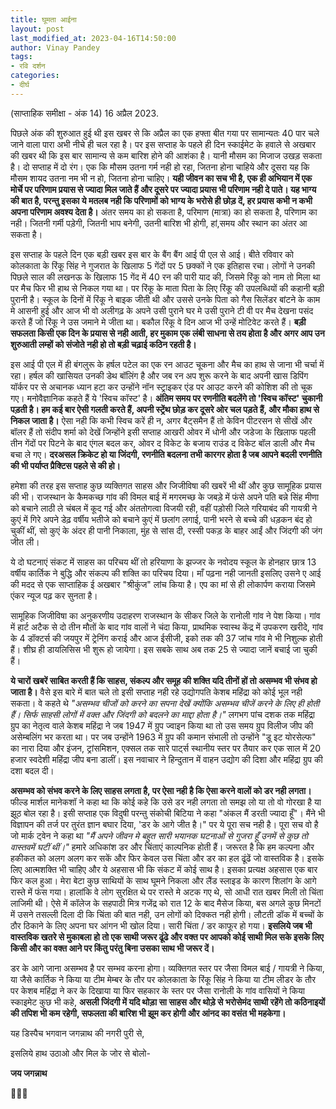 ```yaml
---
title: घूमता आईना
layout: post
last_modified_at: 2023-04-16T14:50:00
author: Vinay Pandey
tags:
- रवि दर्शन
categories:
- दीर्घ
---
```

(साप्ताहिक समीक्षा - अंक 14)
16 अप्रैल 2023.

पिछले अंक की शुरुआत हुई थी इस खबर से कि अप्रैल का एक हफ्ता बीत गया पर सामान्यतः 40 पार चले जाने वाला पारा अभी नीचे ही चल रहा है। पर इस सप्ताह के पहले ही दिन स्काईमेट के हवाले से अखबार की खबर थी कि इस बार सामान्य से कम बारिश होने की आशंका है। यानी मौसम का मिजाज उखड़ सकता है। दो सप्ताह में दो रंग। एक कि मौसम उतना गर्म नही हो रहा, जितना होना चाहिये और दूसरा यह कि मौसम शायद उतना नम भी न हो, जितना होना चाहिए। **यही जीवन का सच भी है, एक ही अभियान में एक मोर्चे पर परिणाम प्रयास से ज्यादा मिल जाते हैं और दूसरे पर ज्यादा प्रयास भी परिणाम नही दे पाते। यह भाग्य की बात है, परन्तु इसका ये मतलब नही कि परिणामों को भाग्य के भरोसे ही छोड़ दें, हर प्रयास कभी न कभी अपना परिणाम अवश्य देता है।** अंतर समय का हो सकता है, परिमाण (मात्रा) का हो सकता है, परिणाम का नही। जितनी गर्मी पड़ेगी, जितनी भाप बनेगी, उतनी बारिश भी होगी, हां,समय और स्थान का अंतर आ सकता है। 

इस सप्ताह के पहले दिन एक बड़ी खबर इस बार के बैंग बैंग आई पी एल से आई। बीते रविवार को कोलकाता के रिंकू सिंह ने गुजरात के खिलाफ 5 गेंदों पर 5 छक्कों ने एक इतिहास रचा। लोगों ने उनकी पिछले साल की लखनऊ के खिलाफ 15 गेंद में 40 रन की पारी याद की, जिसमे रिंकू को नाम तो मिला था पर मैच फिर भी हाथ से निकल गया था। पर रिंकू के माता पिता के लिए रिंकू की उपलब्धियों की कहानी बड़ी पुरानी है। स्कूल के दिनों में रिंकू ने बाइक जीती थी और उससे उनके पिता को गैस सिलेंडर बांटने के काम मे आसनी हुई और आज भी वो अलीगढ़ के अपने उसी पुराने घर मे उसी पुराने टी वी पर मैच देखना पसंद करते हैं जो रिंकू ने उस जमाने मे जीता था। बकौल रिंकू वे दिन आज भी उन्हें मोटिवेट करते हैं। **बड़ी सफलता किसी एक दिन के प्रयास से नही आती, हर मुकाम एक लंबी साधना से तय होता है और अगर आप उन शुरुआती लम्हों को संजोते नही हो तो बड़ी चढ़ाई कठिन रहती है।**

इस आई पी एल में ही बंगलुरू के हर्षल पटेल का एक रन आउट चूकना और मैच का हाथ से जाना भी चर्चा में रहा। हर्षल की खासियत उनकी डेथ बॉलिंग है और जब रन अप शुरू करने के बाद अपनी खास डिपिंग यॉर्कर पर से अचानक ध्यान हटा कर उन्होंने नॉन स्ट्राइकर एंड पर  आउट करने की कोशिश की तो चूक गए। मनोवैज्ञानिक कहते हैं ये 'स्विच कॉस्ट' है। **अंतिम समय पर रणनीति बदलेंगे तो 'स्विच कॉस्ट' चुकानी पड़ती है। हम कई बार ऐसी गलती करते हैं, अपनी स्ट्रेंथ छोड़ कर दूसरे ओर चल पड़ते हैं, और मौका हाथ से निकल जाता है।** ऐसा नही कि कभी स्विच करें ही न, अगर बैट्समैन हैं तो केविन पीटरसन से सीखें और बॉलर हैं तो संदीप शर्मा को देखें जिन्होंने इसी सप्ताह आखरी ओवर में धोनी और जडेजा के खिलाफ पहली तीन गेंदों पर पिटने के बाद एंगल बदल कर, ओवर द विकेट के बजाय राउंड द विकेट बॉल डाली और मैच बचा ले गए। **दरअसल क्रिकेट हो या जिंदगी, रणनीति बदलना तभी कारगर होता है जब आपने बदली रणनीति की भी पर्याप्त प्रैक्टिस पहले से की हो।**

हमेशा की तरह इस सप्ताह कुछ व्यक्तिगत साहस और जिजीविषा की खबरें भी थीं और कुछ सामूहिक प्रयास की भी। राजस्थान के कैमकच्छ गांव की विमल बाई में  मगरमच्छ के जबड़े में फंसे अपने पति बन्ने सिंह मीणा को बचाने लाठी ले चंबल में कूद गई और अंततोगत्वा विजयी रही, वहीं पड़ोसी जिले गरियाबंद की गायत्री ने कुएं में गिरे अपने डेढ़ वर्षीय भतीजे को बचाने कुएं में छलांग लगाई, पानी भरने से बच्चे की धड़कन बंद हो चुकीं थीं, सो कुएं के अंदर ही पानी निकाला, मुंह से सांस दी, रस्सी पकड़ के बाहर आईं और जिंदगी की जंग जीत ली। 

ये दो घटनाएं संकट में साहस का परिचय थीं तो हरियाणा के झज्जर के नवोदय स्कूल के होनहार छात्र  13 वर्षीय कार्तिक ने बुद्धि और संकल्प की शक्ति का परिचय दिया। माँ पढ़ना नही जानती इसलिए उसने ए आई की मदद से एक साप्ताहिक ई अखबार "श्रीकुंज" लांच किया है। एप का मां से ही लोकार्पण कराया जिसमे एंकर न्यूज पढ़ कर सुनता है। 

सामूहिक जिजीविषा का अनुकरणीय उदाहरण राजस्थान के सीकर जिले के रानोली गांव ने पेश किया। गांव में हार्ट अटैक से दो तीन मौतों के बाद गांव वालों ने चंदा किया, प्राथमिक स्वास्थ केंद्र में उपकरण खरीदे, गांव के 4 डॉक्टर्स की जयपुर में ट्रेनिंग कराई और आज ईसीजी, इको तक की 37 जांच गांव मे भी निशुल्क होती हैं। शीघ्र ही डायलिसिस भी शुरू हो जायेगा। इस सबके साथ अब तक 25 से ज्यादा जानें बचाई जा चुकी हैं। 

**ये चारों खबरें साबित करती हैं कि साहस, संकल्प और समूह की शक्ति यदि तीनों हों तो असम्भव भी संभव हो जाता है।** वैसे इस बारे में बात चले तो इसी सप्ताह नही रहे उद्योगपति केशब महिंद्रा को कोई भूल नही सकता। वे कहते थे *"असम्भव चीजों को करने का सपना देखें क्योंकि असम्भव चीजें करने के लिए ही होती हैं। सिर्फ साहसी लोगों में वक्त और जिंदगी को बदलने का माद्दा होता है।"*  लगभग पांच दशक तक महिंद्रा ग्रुप का नेतृत्व वाले केशब महिंद्रा ने जब 1947 में ग्रुप  ज्वाइन किया था तो उस समय ग्रुप विलीज जीप की असेम्बलिंग भर करता था। पर जब उन्होंने 1963 में ग्रुप की कमान संभाली तो उन्होंने "डू इट योरसेल्फ" का नारा दिया और  इंजन, ट्रांसमिशन, एक्सल तक सारे पार्ट्स स्थानीय स्तर पर तैयार कर एक साल में 20 हजार स्वदेशी महिंद्रा जीप बना डालीं।  इस नवाचार ने हिन्दुतान में वाहन उद्योग की दिशा और महिंद्रा ग्रुप की दशा बदल दी। 

**असम्भव को संभव करने के लिए साहस लगता है, पर ऐसा नही है कि ऐसा करने वालों को डर नही लगता।** फील्ड मार्शल मानेकशॉ ने कहा था कि कोई कहे कि उसे डर नही लगता तो समझ लो या तो वो गोरखा है या झूठ बोल रहा है। इसी सप्ताह एक विदुषी परन्तु संकोची बिटिया ने कहा "अंकल मैं डरती ज्यादा हूँ"। मैंने भी विज्ञापन की तर्ज पर तुरंत ज्ञान बघार दिया, 'डर के आगे जीत है।" पर ये पूरा सच नही है। पूरा सच वो है जो मार्क ट्वेन ने कहा था *"मैं अपने जीवन मे बहुत सारी भयानक घटनाओं से गुजरा हूँ उनमें से कुछ तो वास्तवमें घटीं थीं।"* हमारे अधिकांश डर और चिंताएं काल्पनिक होती हैं। जरूरत है कि हम कल्पना और हकीकत को अलग अलग कर सकें और फिर केवल उस चिंता और डर का हल ढूंढें जो वास्तविक है। इसके लिए आत्मशक्ति भी चाहिए और ये अहसास भी कि संकट में कोई साथ है। इसका प्रत्यक्ष अहसास एक बार फिर कल हुआ। मेरा बेटा कुछ साथियों के साथ घूमने निकला और लैंड स्लाइड के कारण शिलांग के आगे रास्ते में फंस गया। हालांकि वे लोग सुरक्षित थे पर रास्ते मे अटक गए थे, सो आधी रात खबर मिली तो चिंता लाजिमी थी। ऐसे में कॉलेज के सहपाठी मित्र गजेंद्र को रात 12 के बाद मैसेज किया, बस अगले कुछ मिनटों में उसने तसल्ली दिला दी कि चिंता की बात नही, उन लोगों को दिक्कत नही होगी। लौटती डॉक में बच्चों के ठौर ठिकाने के लिए अपना घर आंगन भी खोल दिया। सारी चिंता / डर काफूर हो गया। **इसलिये जब भी वास्तविक खतरे से मुकाबला हो तो एक साथी जरूर ढूंढे और वक्त पर आपको कोई साथी मिल सके इसके लिए किसी और का वक्त आने पर किंतु परंतु बिना उसका साथ भी जरूर दें।**

डर के आगे जाना असम्भव है पर सम्भव करना होगा। व्यक्तिगत स्तर पर जैसा विमल बाई / गायत्री ने किया, या जैसे कार्तिक ने किया या टीम मेम्बर के तौर पर कोलकाता के रिंकू सिंह ने किया या टीम लीडर के तौर पर केशब महिंद्रा ने कर के दिखाया या फिर सहकार के स्तर पर जैसा रानोली के गांव वासियों ने किया स्काइमेट कुछ भी कहे, **असली जिंदगी में यदि थोड़ा सा साहस और थोड़े से भरोसेमंद साथी रहेंगे तो कठिनाइयों की तपिश भी कम रहेगी, सफलता की बारिश भी झूम कर होगी और आंनद का वसंत भी महकेगा।**

यह डिस्पैच भगवान जगन्नाथ की नगरी पुरी से,

इसलिये हाथ उठाओ और मिल के जोर से बोलो-

**जय जगन्नाथ**

🙏🌷🌷



